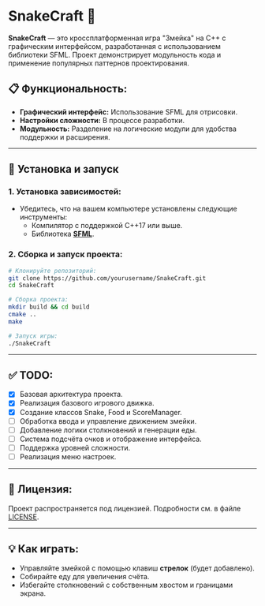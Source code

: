 ﻿# SnakeCraft 🐍

**SnakeCraft** — это кроссплатформенная игра "Змейка" на C++ с графическим интерфейсом, разработанная с использованием библиотеки SFML. Проект демонстрирует модульность кода и применение популярных паттернов проектирования.

## 📋 Функциональность:
- **Графический интерфейс:** Использование SFML для отрисовки.
- **Настройки сложности:** В процессе разработки.
- **Модульность:** Разделение на логические модули для удобства поддержки и расширения.

---

## 🚀 Установка и запуск

### 1. Установка зависимостей:
- Убедитесь, что на вашем компьютере установлены следующие инструменты:
  - Компилятор с поддержкой C++17 или выше.
  - Библиотека [**SFML**](https://www.sfml-dev.org/download.php).

### 2. Сборка и запуск проекта:

```bash
# Клонируйте репозиторий:
git clone https://github.com/yourusername/SnakeCraft.git
cd SnakeCraft

# Сборка проекта:
mkdir build && cd build
cmake ..
make

# Запуск игры:
./SnakeCraft
```

---


## ✅ TODO:

- [x] Базовая архитектура проекта.
- [x] Реализация базового игрового движка.
- [x] Создание классов Snake, Food и ScoreManager.
- [ ] Обработка ввода и управление движением змейки.
- [ ] Добавление логики столкновений и генерации еды.
- [ ] Система подсчёта очков и отображение интерфейса.
- [ ] Поддержка уровней сложности.
- [ ] Реализация меню настроек.

---

## 📖 Лицензия:

Проект распространяется под лицензией. Подробности см. в файле [LICENSE](LICENSE).

---

## 💡 Как играть:

- Управляйте змейкой с помощью клавиш **стрелок** (будет добавлено).
- Собирайте еду для увеличения счёта.
- Избегайте столкновений с собственным хвостом и границами экрана.